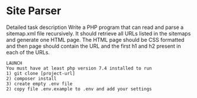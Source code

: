 Site Parser
============================

Detailed task description
Write a PHP program that can read and parse a sitemap.xml file recursively. It should
retrieve all URLs listed in the sitemaps and generate one HTML page.
The HTML page should be CSS formatted and then page should contain the URL and the
first h1 and h2 present in each of the URLs.
~~~
LAUNCH
You must have at least php version 7.4 installed to run
1) git clone [project-url]
2) composer install
3) create empty .env file 
2) copy file .env.example to .env and add your settings
~~~



